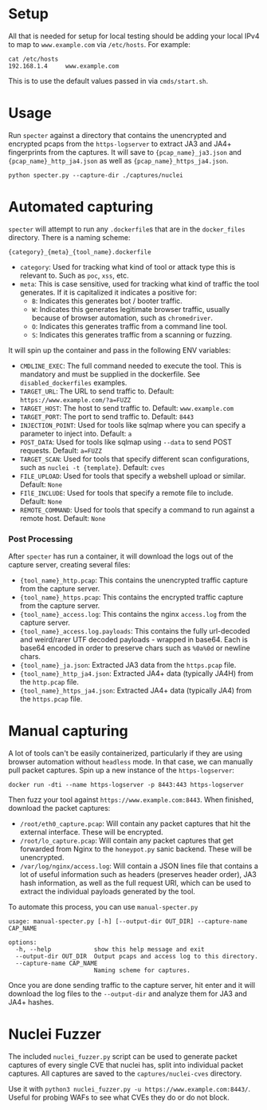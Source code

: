 # Setup

All that is needed for setup for local testing should be adding your local IPv4 to map to `www.example.com` via `/etc/hosts`.
For example: 

```
cat /etc/hosts
192.168.1.4     www.example.com
```

This is to use the default values passed in via `cmds/start.sh`. 

# Usage

Run `specter` against a directory that contains the unencrypted and encrypted pcaps from the `https-logserver` to extract JA3 and JA4+ fingerprints from the captures. 
It will save to `{pcap_name}_ja3.json` and `{pcap_name}_http_ja4.json` as well as `{pcap_name}_https_ja4.json`.

`python specter.py --capture-dir ./captures/nuclei`

# Automated capturing

`specter` will attempt to run any `.dockerfile`s that are in the `docker_files` directory. There is a naming scheme: 

`{category}_{meta}_{tool_name}.dockerfile`

- `category`: Used for tracking what kind of tool or attack type this is relevant to. Such as `poc`, `xss`, etc.
- `meta`: This is case sensitive, used for tracking what kind of traffic the tool generates. If it is capitalized it indicates a positive for:
  - `B`: Indicates this generates bot / booter traffic.
  - `W`: Indicates this generates legitimate browser traffic, usually because of browser automation, such as `chromedriver`.
  - `O`: Indicates this generates traffic from a command line tool.
  - `S`: Indicates this generates traffic from a scanning or fuzzing.


It will spin up the container and pass in the following ENV variables: 

- `CMDLINE_EXEC`: The full command needed to execute the tool. This is mandatory and must be supplied in the dockerfile. See `disabled_dockerfiles` examples.
- `TARGET_URL`: The URL to send traffic to. Default: `https://www.example.com/?a=FUZZ`
- `TARGET_HOST`: The host to send traffic to. Default: `www.example.com`
- `TARGET_PORT`: The port to send traffic to. Default: `8443`
- `INJECTION_POINT`: Used for tools like sqlmap where you can specify a parameter to inject into. Default: `a`
- `POST_DATA`: Used for tools like sqlmap using `--data` to send POST requests. Default: `a=FUZZ`
- `TARGET_SCAN`: Used for tools that specify different scan configurations, such as `nuclei -t {template}`. Default: `cves`
- `FILE_UPLOAD`: Used for tools that specify a webshell upload or similar. Default: `None`
- `FIlE_INCLUDE`: Used for tools that specify a remote file to include. Default: `None`
- `REMOTE_COMMAND`: Used for tools that specify a command to run against a remote host. Default: `None`

### Post Processing

After `specter` has run a container, it will download the logs out of the capture server, creating several files:

- `{tool_name}_http.pcap`: This contains the unencrypted traffic capture from the capture server.
- `{tool_name}_https.pcap`: This contains the encrypted traffic capture from the capture server.
- `{tool_name}_access.log`: This contains the nginx `access.log` from the capture server.
- `{tool_name}_access.log.payloads`: This contains the fully url-decoded and weird/rarer UTF decoded payloads - wrapped in base64. Each is base64 encoded in order to preserve chars such as `%0a%0d` or newline chars.
- `{tool_name}_ja.json`: Extracted JA3 data from the `https.pcap` file.
- `{tool_name}_http_ja4.json`: Extracted JA4+ data (typically JA4H) from the `http.pcap` file.
- `{tool_name}_https_ja4.json`: Extracted JA4+ data (typically JA4) from the `https.pcap` file.

# Manual capturing

A lot of tools can't be easily containerized, particularly if they are using browser automation without `headless` mode.
In that case, we can manually pull packet captures. Spin up a new instance of the `https-logserver`:

`docker run -dti --name https-logserver -p 8443:443 https-logserver`

Then fuzz your tool against `https://www.example.com:8443`. When finished, download the packet captures:

- `/root/eth0_capture.pcap`: Will contain any packet captures that hit the external interface. These will be encrypted.
- `/root/lo_capture.pcap`: Will contain any packet captures that get forwarded from Nginx to the `honeypot.py` sanic backend. These will be unencrypted.
- `/var/log/nginx/access.log`: Will contain a JSON lines file that contains a lot of useful information such as headers (preserves header order), JA3 hash information, as well as the full request URI, which can be used to extract the individual payloads generated by the tool.

To automate this process, you can use `manual-specter.py`

```
usage: manual-specter.py [-h] [--output-dir OUT_DIR] --capture-name CAP_NAME

options:
  -h, --help            show this help message and exit
  --output-dir OUT_DIR  Output pcaps and access log to this directory.
  --capture-name CAP_NAME
                        Naming scheme for captures.

```

Once you are done sending traffic to the capture server, hit enter and it will download the log files to the `--output-dir` and analyze them for JA3 and JA4+ hashes.


# Nuclei Fuzzer

The included `nuclei_fuzzer.py` script can be used to generate packet captures of every single CVE that nuclei has, split into individual packet captures. All captures are saved to the `captures/nuclei-cves` directory.

Use it with `python3 nuclei_fuzzer.py -u https://www.example.com:8443/`. Useful for probing WAFs to see what CVEs they do or do not block.


